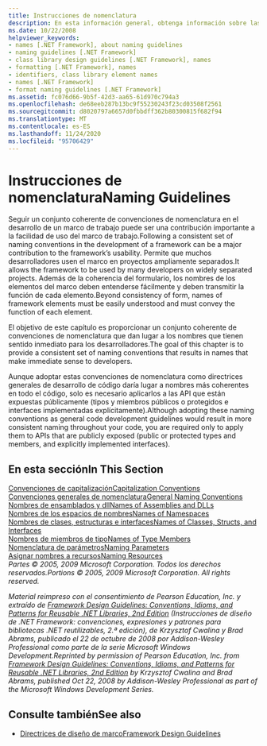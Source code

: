 ```yaml
---
title: Instrucciones de nomenclatura
description: En esta información general, obtenga información sobre las convenciones de nomenclatura que se usan en el desarrollo de .NET Framework. Vaya a artículos que cubran las mayúsculas y minúsculas, nombres generales y otras directrices.
ms.date: 10/22/2008
helpviewer_keywords:
- names [.NET Framework], about naming guidelines
- naming guidelines [.NET Framework]
- class library design guidelines [.NET Framework], names
- formatting [.NET Framework], names
- identifiers, class library element names
- names [.NET Framework]
- format naming guidelines [.NET Framework]
ms.assetid: fc076d66-9b5f-42d3-aa65-61d970c794a3
ms.openlocfilehash: de68eeb287b13bc9f55230243f23cd03508f2561
ms.sourcegitcommit: d8020797a6657d0fbbdff362b80300815f682f94
ms.translationtype: MT
ms.contentlocale: es-ES
ms.lasthandoff: 11/24/2020
ms.locfileid: "95706429"
---
```

# <a name="naming-guidelines"></a><span data-ttu-id="5bb2a-104">Instrucciones de nomenclatura</span><span class="sxs-lookup"><span data-stu-id="5bb2a-104">Naming Guidelines</span></span>

<span data-ttu-id="5bb2a-105">Seguir un conjunto coherente de convenciones de nomenclatura en el desarrollo de un marco de trabajo puede ser una contribución importante a la facilidad de uso del marco de trabajo.</span><span class="sxs-lookup"><span data-stu-id="5bb2a-105">Following a consistent set of naming conventions in the development of a framework can be a major contribution to the framework’s usability.</span></span> <span data-ttu-id="5bb2a-106">Permite que muchos desarrolladores usen el marco en proyectos ampliamente separados.</span><span class="sxs-lookup"><span data-stu-id="5bb2a-106">It allows the framework to be used by many developers on widely separated projects.</span></span> <span data-ttu-id="5bb2a-107">Además de la coherencia del formulario, los nombres de los elementos del marco deben entenderse fácilmente y deben transmitir la función de cada elemento.</span><span class="sxs-lookup"><span data-stu-id="5bb2a-107">Beyond consistency of form, names of framework elements must be easily understood and must convey the function of each element.</span></span>  
  
 <span data-ttu-id="5bb2a-108">El objetivo de este capítulo es proporcionar un conjunto coherente de convenciones de nomenclatura que dan lugar a los nombres que tienen sentido inmediato para los desarrolladores.</span><span class="sxs-lookup"><span data-stu-id="5bb2a-108">The goal of this chapter is to provide a consistent set of naming conventions that results in names that make immediate sense to developers.</span></span>  
  
 <span data-ttu-id="5bb2a-109">Aunque adoptar estas convenciones de nomenclatura como directrices generales de desarrollo de código daría lugar a nombres más coherentes en todo el código, solo es necesario aplicarlos a las API que están expuestas públicamente (tipos y miembros públicos o protegidos e interfaces implementadas explícitamente).</span><span class="sxs-lookup"><span data-stu-id="5bb2a-109">Although adopting these naming conventions as general code development guidelines would result in more consistent naming throughout your code, you are required only to apply them to APIs that are publicly exposed (public or protected types and members, and explicitly implemented interfaces).</span></span>  
  
## <a name="in-this-section"></a><span data-ttu-id="5bb2a-110">En esta sección</span><span class="sxs-lookup"><span data-stu-id="5bb2a-110">In This Section</span></span>  

 [<span data-ttu-id="5bb2a-111">Convenciones de capitalización</span><span class="sxs-lookup"><span data-stu-id="5bb2a-111">Capitalization Conventions</span></span>](capitalization-conventions.md)  
 [<span data-ttu-id="5bb2a-112">Convenciones generales de nomenclatura</span><span class="sxs-lookup"><span data-stu-id="5bb2a-112">General Naming Conventions</span></span>](general-naming-conventions.md)  
 [<span data-ttu-id="5bb2a-113">Nombres de ensamblados y dll</span><span class="sxs-lookup"><span data-stu-id="5bb2a-113">Names of Assemblies and DLLs</span></span>](names-of-assemblies-and-dlls.md)  
 [<span data-ttu-id="5bb2a-114">Nombres de los espacios de nombres</span><span class="sxs-lookup"><span data-stu-id="5bb2a-114">Names of Namespaces</span></span>](names-of-namespaces.md)  
 [<span data-ttu-id="5bb2a-115">Nombres de clases, estructuras e interfaces</span><span class="sxs-lookup"><span data-stu-id="5bb2a-115">Names of Classes, Structs, and Interfaces</span></span>](names-of-classes-structs-and-interfaces.md)  
 [<span data-ttu-id="5bb2a-116">Nombres de miembros de tipo</span><span class="sxs-lookup"><span data-stu-id="5bb2a-116">Names of Type Members</span></span>](names-of-type-members.md)  
 [<span data-ttu-id="5bb2a-117">Nomenclatura de parámetros</span><span class="sxs-lookup"><span data-stu-id="5bb2a-117">Naming Parameters</span></span>](naming-parameters.md)  
 [<span data-ttu-id="5bb2a-118">Asignar nombres a recursos</span><span class="sxs-lookup"><span data-stu-id="5bb2a-118">Naming Resources</span></span>](naming-resources.md)  
 <span data-ttu-id="5bb2a-119">*Partes © 2005, 2009 Microsoft Corporation. Todos los derechos reservados.*</span><span class="sxs-lookup"><span data-stu-id="5bb2a-119">*Portions © 2005, 2009 Microsoft Corporation. All rights reserved.*</span></span>  
  
 <span data-ttu-id="5bb2a-120">*Material reimpreso con el consentimiento de Pearson Education, Inc. y extraído de [Framework Design Guidelines: Conventions, Idioms, and Patterns for Reusable .NET Libraries, 2nd Edition](https://www.informit.com/store/framework-design-guidelines-conventions-idioms-and-9780321545619) (Instrucciones de diseño de .NET Framework: convenciones, expresiones y patrones para bibliotecas .NET reutilizables, 2.ª edición), de Krzysztof Cwalina y Brad Abrams, publicado el 22 de octubre de 2008 por Addison-Wesley Professional como parte de la serie Microsoft Windows Development.*</span><span class="sxs-lookup"><span data-stu-id="5bb2a-120">*Reprinted by permission of Pearson Education, Inc. from [Framework Design Guidelines: Conventions, Idioms, and Patterns for Reusable .NET Libraries, 2nd Edition](https://www.informit.com/store/framework-design-guidelines-conventions-idioms-and-9780321545619) by Krzysztof Cwalina and Brad Abrams, published Oct 22, 2008 by Addison-Wesley Professional as part of the Microsoft Windows Development Series.*</span></span>  
  
## <a name="see-also"></a><span data-ttu-id="5bb2a-121">Consulte también</span><span class="sxs-lookup"><span data-stu-id="5bb2a-121">See also</span></span>

- [<span data-ttu-id="5bb2a-122">Directrices de diseño de marco</span><span class="sxs-lookup"><span data-stu-id="5bb2a-122">Framework Design Guidelines</span></span>](index.md)
